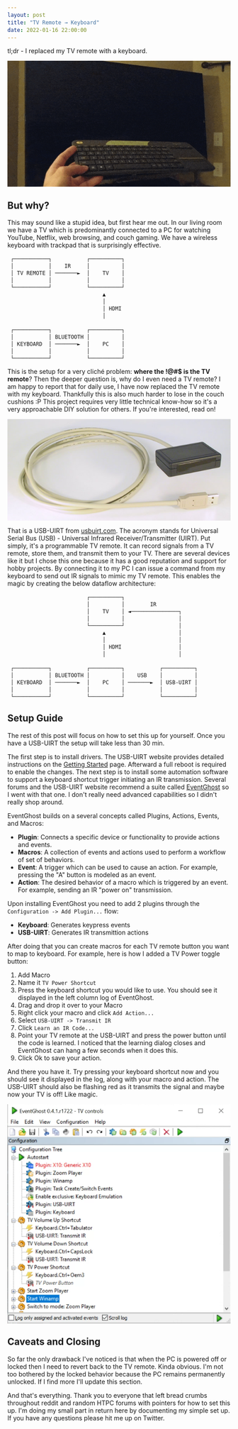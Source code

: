 ```yaml
---
layout: post
title: "TV Remote → Keyboard"
date: 2022-01-16 22:00:00
---
```


tl;dr - I replaced my TV remote with a keyboard.

<img src="/images/usb_uirt_demo.gif" style="display: block; margin: auto;">

## But why?

This may sound like a stupid idea, but first hear me out. In our living room we have a TV which is predominantly connected to a PC for watching YouTube, Netflix, web browsing, and couch gaming. We have a wireless keyboard with trackpad that is surprisingly effective.

```
 ┌───────────┐           ┌──────────┐
 │           │    IR     │          │
 │ TV REMOTE │ ───────►  │    TV    │
 │           │           │          │
 └───────────┘           └──────────┘
                              ▲
                              │
                              │ HDMI
                              │

 ┌───────────┐           ┌──────────┐
 │           │ BLUETOOTH │          │
 │ KEYBOARD  │ ───────►  │    PC    │
 │           │           │          │
 └───────────┘           └──────────┘
```

This is the setup for a very cliché problem: **where the !@#$ is the TV remote**? Then the deeper question is, why do I even need a TV remote? I am happy to report that for daily use, I have now replaced the TV remote with my keyboard. Thankfully this is also much harder to lose in the couch cushions :P This project requires very little technical know-how so it's a very approachable DIY solution for others. If you're interested, read on!

<img src="/images/usb_uirt.jpg" style="display: block; margin: auto;">

That is a USB-UIRT from [usbuirt.com](http://www.usbuirt.com/). The acronym stands for Universal Serial Bus (USB) - Universal Infrared Receiver/Transmitter (UIRT). Put simply, it's a programmable TV remote. It can record signals from a TV remote, store them, and transmit them to your TV. There are several devices like it but I chose this one because it has a good reputation and support for hobby projects. By connecting it to my PC I can issue a command from my keyboard to send out IR signals to mimic my TV remote. This enables the magic by creating the below dataflow architecture:

```
                         ┌──────────┐
                         │          │        IR
                         │    TV    │ ◄───────────────┐
                         │          │                 │
                         └──────────┘                 │
                              ▲                       │
                              │                       │
                              │ HDMI                  │
                              │                       │

 ┌───────────┐           ┌──────────┐           ┌──────────┐
 │           │ BLUETOOTH │          │    USB    │          │
 │ KEYBOARD  │ ───────►  │    PC    │ ───────►  │ USB-UIRT │
 │           │           │          │           │          │
 └───────────┘           └──────────┘           └──────────┘
 ```

## Setup Guide

The rest of this post will focus on how to set this up for yourself. Once you have a USB-UIRT the setup will take less than 30 min.

The first step is to install drivers. The USB-UIRT website provides detailed instructions on the [Getting Started](http://usbuirt.com/getstart.htm) page. Afterward a full reboot is required to enable the changes. The next step is to install some automation software to support a keyboard shortcut trigger initiating an IR transmission. Several forums and the USB-UIRT website recommend a suite called [EventGhost](http://eventghost.net/) so I went with that one. I don't really need advanced capabilities so I didn't really shop around.

EventGhost builds on a several concepts called Plugins, Actions, Events, and Macros:

* **Plugin**: Connects a specific device or functionality to provide actions and events.
* **Macros**: A collection of events and actions used to perform a workflow of set of behaviors.
* **Event**: A trigger which can be used to cause an action. For example, pressing the "A" button is modeled as an event.
* **Action**: The desired behavior of a macro which is triggered by an event. For example, sending an IR "power on" transmission.

Upon installing EventGhost you need to add 2 plugins through the `Configuration -> Add Plugin...` flow:

* **Keyboard**: Generates keypress events
* **USB-UIRT**: Generates IR transmittion actions

After doing that you can create macros for each TV remote button you want to map to keyboard. For example, here is how I added a TV Power toggle button:

1. Add Macro
1. Name it `TV Power Shortcut`
1. Press the keyboard shortcut you would like to use. You should see it displayed in the left  column log of EventGhost.
1. Drag and drop it over to your Macro
1. Right click your macro and click `Add Action...`
1. Select `USB-UIRT -> Transmit IR`
1. Click `Learn an IR Code...`
1. Point your TV remote at the USB-UIRT and press the power button until the code is learned. I noticed that the learning dialog closes and EventGhost can hang a few seconds when it does this.
1. Click Ok to save your action.

And there you have it. Try pressing your keyboard shortcut now and you should see it displayed in the log, along with your macro and action. The USB-UIRT should also be flashing red as it transmits the signal and maybe now your TV is off! Like magic.

<img src="/images/eventghost.png" style="display: block; margin: auto;">

## Caveats and Closing

So far the only drawback I've noticed is that when the PC is powered off or locked then I need to revert back to the TV remote. Kinda obvious. I'm not too bothered by the locked behavior because the PC remains permanently unlocked. If I find more I'll update this section.

And that's everything. Thank you to everyone that left bread crumbs throughout reddit and random HTPC forums with pointers for how to set this up. I'm doing my small part in return here by documenting my simple set up. If you have any questions please hit me up on Twitter.